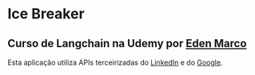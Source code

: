 # Ice Breaker 

## Curso de Langchain na Udemy por [Eden Marco](https://github.com/emarco177)

Esta aplicação utiliza APIs terceirizadas do [LinkedIn](https://nubela.co/proxycurl/) e do [Google](https://serpapi.com).

